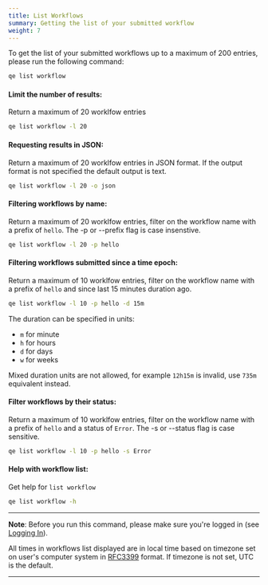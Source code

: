```yaml
---
title: List Workflows
summary: Getting the list of your submitted workflow
weight: 7
---
```


To get the list of your submitted workflows up to a maximum of 200 entries, please run the following command:

```Bash
qe list workflow 
```

#### Limit the number of results:

Return a maximum of 20 worklfow entries

```Bash
qe list workflow -l 20
```

#### Requesting results in JSON:

Return a maximum of 20 worklfow entries in JSON format.  If the output format is not specified the default output is text.

```Bash
qe list workflow -l 20 -o json
```

#### Filtering workflows by name:

Return a maximum of 20 worklfow entries, filter on the workflow name with a prefix of `hello`.  The -p or --prefix flag is case insenstive.

```Bash
qe list workflow -l 20 -p hello
```

#### Filtering workflows submitted since a time epoch:

Return a maximum of 10 worklfow entries, filter on the workflow name with a prefix of `hello` and since last 15 minutes duration ago. 

```Bash
qe list workflow -l 10 -p hello -d 15m
```

The duration can be specified in units:

- `m` for minute
- `h` for hours
- `d` for days
- `w` for weeks

Mixed duration units are not allowed, for example `12h15m` is invalid, use `735m` equivalent instead.

#### Filter workflows by their status:

Return a maximum of 10 worklfow entries, filter on the workflow name with a prefix of `hello` and a status of `Error`.  The -s or --status flag is case sensitive.

```Bash
qe list workflow -l 10 -p hello -s Error
```

#### Help with workflow list:

Get help for `list workflow`

```Bash
qe list workflow -h
```


___
**Note**: Before you run this command, please make sure you're logged in (see [Logging In](../logging-in)).

All times in workflows list displayed are in local time based on timezone set on user's computer system in [RFC3399](https://tools.ietf.org/html/rfc3339) format. 
If timezone is not set, UTC is the default.
___
